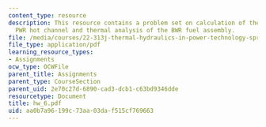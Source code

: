 ```yaml
---
content_type: resource
description: This resource contains a problem set on calculation of the MDNBR in the
  PWR hot channel and thermal analysis of the BWR fuel assembly.
file: /media/courses/22-313j-thermal-hydraulics-in-power-technology-spring-2007/aa0b7a96199c73aa03daf515cf769663_hw_6.pdf
file_type: application/pdf
learning_resource_types:
- Assignments
ocw_type: OCWFile
parent_title: Assignments
parent_type: CourseSection
parent_uid: 2e70c27d-6890-cad3-dcb1-c63bd9346dde
resourcetype: Document
title: hw_6.pdf
uid: aa0b7a96-199c-73aa-03da-f515cf769663
---
```

